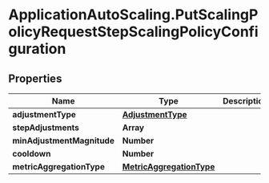 # ApplicationAutoScaling.PutScalingPolicyRequestStepScalingPolicyConfiguration

## Properties

Name | Type | Description | Notes
------------ | ------------- | ------------- | -------------
**adjustmentType** | [**AdjustmentType**](AdjustmentType.md) |  | [optional] 
**stepAdjustments** | **Array** |  | [optional] 
**minAdjustmentMagnitude** | **Number** |  | [optional] 
**cooldown** | **Number** |  | [optional] 
**metricAggregationType** | [**MetricAggregationType**](MetricAggregationType.md) |  | [optional] 


